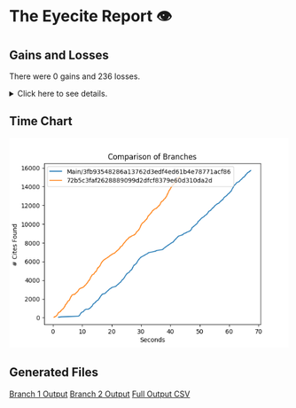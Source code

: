 # The Eyecite Report :eye:



Gains and Losses
---------
There were 0 gains and 236 losses.

<details>
<summary>Click here to see details.</summary>

|     id     |  Gain  |      Loss      |
| ---------- | ------ | -------------- |
|  4746031   |        |  Llamas-Villa  |
|  4746031   |        |      Pena      |
|  4746031   |        |      Buie      |
|  4799679   |        |     Akins      |
|  4799679   |        |     Graham     |
|  5066102   |        |   Fredericks   |
|  5071459   |        |     Greene     |
|  5071459   |        |     Burks      |
|  5112424   |        |    Overmyer    |
|  5112424   |        |     Jones      |
|  5123092   |        |     Atwood     |
|  5160500   |        |     Sibley     |
|  5165179   |        |   McKinstrey   |
|  5165179   |        |   Rodriguez    |
|  5167616   |        |     Toney      |
|  5618955   |        |   Widincamp    |
|  5656104   |        |     Malouf     |
|  5750897   |        |    Preston     |
|  1996784   |        |     Caplin     |
|  2014564   |        |    Hanreddy    |
|  2060699   |        |    Frohlich    |
|  1917661   |        |     Doucet     |
|  3419420   |        |   Cunningham   |
|  3419420   |        |     Martin     |
|  3419420   |        |      Best      |
|  2303811   |        |   Butzberger   |
|  2303811   |        |     Lovett     |
|  2303811   |        |     Campos     |
|  2303811   |        |  Vanderweele   |
|  2303811   |        |     Miller     |
|  2303811   |        |     Campos     |
|  2387663   |        |     Murray     |
|  1662392   |        |   Jergnigan    |
|  1744543   |        |     Solem      |
|  1744543   |        |    Faretta     |
|  1804094   |        |     Mercer     |
|  1783747   |        |     Vallon     |
|  1783747   |        |   Kaperonis    |
|  2168388   |        |    Tomasek     |
|  1853016   |        |     Tyler      |
|  1137818   |        |    Cherney     |
|  1137818   |        |     Payne      |
|  1137818   |        |    Beekner     |
|  1341018   |        |     Looney     |
|  1537257   |        |      Pope      |
|  1537257   |        |     Greger     |
|  1546016   |        |    Vincenzi    |
|  1546016   |        |     Pettit     |
|  1546016   |        |     Davis      |
|  1929026   |        |     Walker     |
|  1940979   |        |    Wallace     |
|  1941966   |        |    LeBrane     |


</details>



Time Chart
---------

![image](https://raw.githubusercontent.com/freelawproject/eyecite/artifacts/203/results/chart.png)


Generated Files
---------

[Branch 1 Output](https://raw.githubusercontent.com/freelawproject/eyecite/artifacts/203/results/3fb93548286a13762d3edf4ed61b4e78771acf86.json)
[Branch 2 Output](https://raw.githubusercontent.com/freelawproject/eyecite/artifacts/203/results/72b5c3faf2628889099d2dfcf8379e60d310da2d.json)
[Full Output CSV ](https://raw.githubusercontent.com/freelawproject/eyecite/artifacts/203/results/output.csv)
